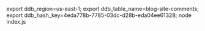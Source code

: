 export ddb_region=us-east-1; export ddb_table_name=blog-site-comments; export ddb_hash_key=4eda778b-7785-03dc-d28b-eda04ee61328; node index.js
